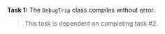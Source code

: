 **Task 1:** The `DebugTrip` class compiles without error. 

> This task is dependent on completing task #2.

